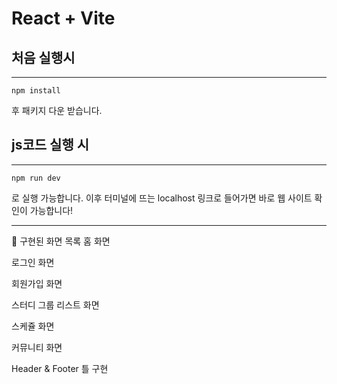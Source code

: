 # React + Vite

## 처음 실행시
----
```
npm install
```

후 패키지 다운 받습니다.

## js코드 실행 시
---
```
npm run dev
```

로 실행 가능합니다. 이후 터미널에 뜨는 localhost 링크로 들어가면 바로 웹 사이트 확인이 가능합니다!

---
📌 구현된 화면 목록
 홈 화면

 로그인 화면

 회원가입 화면

 스터디 그룹 리스트 화면

 스케쥴 화면

 커뮤니티 화면

 Header & Footer 틀 구현

